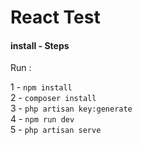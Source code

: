 
# React Test

#### install - Steps

Run :   

1 - ```npm install```     
2 - ```composer install```   
3 - ```php artisan key:generate```   
4 - ```npm run dev```   
5 - ```php artisan serve```     
